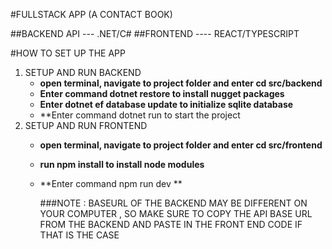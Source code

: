 #FULLSTACK APP (A CONTACT BOOK)

##BACKEND API --- .NET/C#
##FRONTEND ---- REACT/TYPESCRIPT

#HOW TO SET UP THE APP
1. SETUP AND RUN BACKEND
   * **open terminal, navigate to project folder and enter cd src/backend**
   * **Enter command dotnet restore to install nugget packages**
   * **Enter dotnet ef database update to initialize sqlite database**
   * **Enter command dotnet run to start the project 
2. SETUP AND RUN FRONTEND
   * **open terminal, navigate to project folder and enter cd src/frontend**
   * **run npm install to install node modules**
   * **Enter command npm run dev **
  
     ###NOTE : BASEURL OF THE BACKEND MAY BE DIFFERENT ON YOUR COMPUTER , SO MAKE SURE TO COPY THE API BASE URL FROM THE BACKEND AND PASTE IN THE FRONT END CODE IF THAT IS THE CASE
